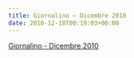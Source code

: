 ```yaml
---
title: Giornalino – Dicembre 2010
date: 2010-12-18T00:19:03+00:00
---
```

[Giornalino - Dicembre 2010](http://www.basketgardolo.it/wp-content/uploads/2011/01/giornalinodicembre2010.pdf)